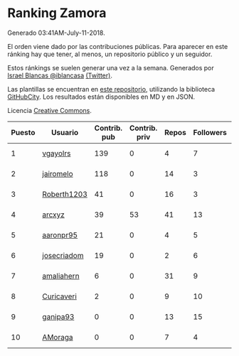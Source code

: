 # Ranking Zamora

Generado 03:41AM-July-11-2018.

El orden viene dado por las contribuciones públicas. Para aparecer en este ránking hay que tener, al menos, un repositorio público y un seguidor.

Estos ránkings se suelen generar una vez a la semana. Generados por [Israel Blancas @iblancasa](https://github.com/iblancasa/) [(Twitter)](https://twitter.com/iblancasa).

Las plantillas se encuentran en [este repositorio](https://github.com/iblancasa/GH-Spanish-Ranking), utilizando la biblioteca [GitHubCity](https://github.com/iblancasa/GitHubCity). Los resultados están disponibles en MD y en JSON.

Licencia [Creative Commons](https://creativecommons.org/licenses/by/4.0/).

| Puesto   |  Usuario  | Contrib. pub | Contrib. priv |Repos| Followers | Desde |  Avatar  |
|----------|-----------|--------------|---------------|-----|-----------|-------|----------|
|1|[vgayolrs](https://github.com/vgayolrs)|139|0|4|7|2016-03-05|![vgayolrs]()|
|2|[jairomelo](https://github.com/jairomelo)|118|0|14|3|2014-05-19|![jairomelo]()|
|3|[Roberth1203](https://github.com/Roberth1203)|41|0|16|3|2014-12-31|![Roberth1203]()|
|4|[arcxyz](https://github.com/arcxyz)|39|53|41|13|2010-01-18|![arcxyz]()|
|5|[aaronpr95](https://github.com/aaronpr95)|21|0|4|5|2016-11-21|![aaronpr95]()|
|6|[josecriadom](https://github.com/josecriadom)|19|0|2|6|2018-01-06|![josecriadom]()|
|7|[amaliahern](https://github.com/amaliahern)|6|0|31|9|2010-06-14|![amaliahern]()|
|8|[Curicaveri](https://github.com/Curicaveri)|2|0|9|10|2014-01-06|![Curicaveri]()|
|9|[ganipa93](https://github.com/ganipa93)|0|0|13|15|2015-09-03|![ganipa93]()|
|10|[AMoraga](https://github.com/AMoraga)|0|0|7|4|2010-02-26|![AMoraga]()|
